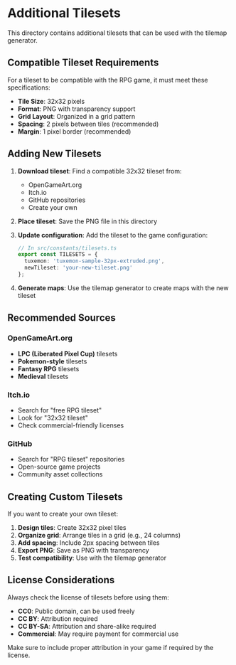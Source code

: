 # Additional Tilesets

This directory contains additional tilesets that can be used with the tilemap generator.

## Compatible Tileset Requirements

For a tileset to be compatible with the RPG game, it must meet these specifications:

- **Tile Size**: 32x32 pixels
- **Format**: PNG with transparency support
- **Grid Layout**: Organized in a grid pattern
- **Spacing**: 2 pixels between tiles (recommended)
- **Margin**: 1 pixel border (recommended)

## Adding New Tilesets

1. **Download tileset**: Find a compatible 32x32 tileset from:
   - OpenGameArt.org
   - Itch.io
   - GitHub repositories
   - Create your own

2. **Place tileset**: Save the PNG file in this directory

3. **Update configuration**: Add the tileset to the game configuration:
   ```typescript
   // In src/constants/tilesets.ts
   export const TILESETS = {
     tuxemon: 'tuxemon-sample-32px-extruded.png',
     newTileset: 'your-new-tileset.png'
   };
   ```

4. **Generate maps**: Use the tilemap generator to create maps with the new tileset

## Recommended Sources

### OpenGameArt.org
- **LPC (Liberated Pixel Cup)** tilesets
- **Pokemon-style** tilesets
- **Fantasy RPG** tilesets
- **Medieval** tilesets

### Itch.io
- Search for "free RPG tileset"
- Look for "32x32 tileset"
- Check commercial-friendly licenses

### GitHub
- Search for "RPG tileset" repositories
- Open-source game projects
- Community asset collections

## Creating Custom Tilesets

If you want to create your own tileset:

1. **Design tiles**: Create 32x32 pixel tiles
2. **Organize grid**: Arrange tiles in a grid (e.g., 24 columns)
3. **Add spacing**: Include 2px spacing between tiles
4. **Export PNG**: Save as PNG with transparency
5. **Test compatibility**: Use with the tilemap generator

## License Considerations

Always check the license of tilesets before using them:

- **CC0**: Public domain, can be used freely
- **CC BY**: Attribution required
- **CC BY-SA**: Attribution and share-alike required
- **Commercial**: May require payment for commercial use

Make sure to include proper attribution in your game if required by the license.